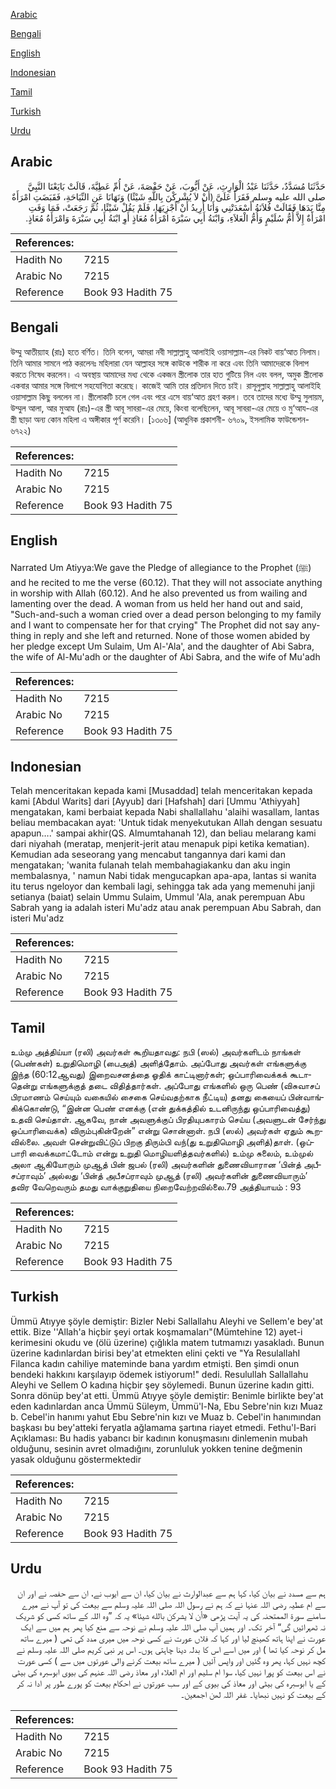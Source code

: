 [Arabic](#arabic)

[Bengali](#bengali)

[English](#english)

[Indonesian](#indonesian)

[Tamil](#tamil)

[Turkish](#turkish)

[Urdu](#urdu)

## Arabic


<div dir="rtl" lang="ar" style={{fontSize:'larger',backgroundColor:'#f8f9fa',padding:20}}>
حَدَّثَنَا مُسَدَّدٌ، حَدَّثَنَا عَبْدُ الْوَارِثِ، عَنْ أَيُّوبَ، عَنْ حَفْصَةَ، عَنْ أُمِّ عَطِيَّةَ، قَالَتْ بَايَعْنَا النَّبِيَّ صلى الله عليه وسلم فَقَرَأَ عَلَىَّ ‏(‏أَنْ لاَ يُشْرِكْنَ بِاللَّهِ شَيْئًا‏)‏ وَنَهَانَا عَنِ النِّيَاحَةِ، فَقَبَضَتِ امْرَأَةٌ مِنَّا يَدَهَا فَقَالَتْ فُلاَنَةُ أَسْعَدَتْنِي وَأَنَا أُرِيدُ أَنْ أَجْزِيَهَا، فَلَمْ يَقُلْ شَيْئًا، ثُمَّ رَجَعَتْ، فَمَا وَفَتِ امْرَأَةٌ إِلاَّ أُمُّ سُلَيْمٍ وَأُمُّ الْعَلاَءِ، وَابْنَةُ أَبِي سَبْرَةَ امْرَأَةُ مُعَاذٍ أَوِ ابْنَةُ أَبِي سَبْرَةَ وَامْرَأَةُ مُعَاذٍ‏.‏
</div>
<div style={{backgroundColor:'#f8f9fa',padding:20, marginBottom: 10}}><table> <thead> <tr> <th>References:</th> <th></th> </tr> </thead> <tbody><tr><td>Hadith No</td><td>7215</td></tr><tr><td>Arabic No</td><td>7215</td></tr><tr><td>Reference</td><td>Book 93 Hadith 75</td></tr></tbody></table></div>

## Bengali


<div dir="ltr" lang="bn" style={{fontSize:'larger',backgroundColor:'#f8f9fa',padding:20}}>
উম্মু আতীয়্যাহ (রাঃ) হতে বর্ণিত। তিনি বলেন, আমরা নবী সাল্লাল্লাহু আলাইহি ওয়াসাল্লাম-এর নিকট বায়‘আত নিলাম। তিনি আমার সামনে পাঠ করলেনঃ মহিলারা যেন আল্লাহর সঙ্গে কাউকে শারীক না করে এবং তিনি আমাদেরকে বিলাপ করতে নিষেধ করলেন। এ অবস্থায় আমাদের মধ্য থেকে একজন স্ত্রীলোক তার হাত গুটিয়ে নিল এবং বলল, অমুক স্ত্রীলোক একবার আমার সঙ্গে বিলাপে সহযোগিতা করেছে। কাজেই আমি তার প্রতিদান দিতে চাই। রাসূলুল্লাহ সাল্লাল্লাহু আলাইহি ওয়াসাল্লাম কিছু বললেন না। স্ত্রীলোকটি চলে গেল এবং পরে এসে বায়‘আত গ্রহণ করল। তবে তাদের মধ্যে উম্মু সুলায়ম, উম্মুল আলা, আর মুআয (রাঃ)-এর স্ত্রী আবূ সাবরা-এর মেয়ে, কিংবা বলেছিলেন, আবূ সাবরা-এর মেয়ে ও মু‘আয-এর স্ত্রী ছাড়া অন্য কোন মহিলা এ অঙ্গীকার পূর্ণ করেনি। [১৩০৬] (আধুনিক প্রকাশনী- ৬৭০৯, ইসলামিক ফাউন্ডেশন- ৬৭২২)
</div>
<div style={{backgroundColor:'#f8f9fa',padding:20, marginBottom: 10}}><table> <thead> <tr> <th>References:</th> <th></th> </tr> </thead> <tbody><tr><td>Hadith No</td><td>7215</td></tr><tr><td>Arabic No</td><td>7215</td></tr><tr><td>Reference</td><td>Book 93 Hadith 75</td></tr></tbody></table></div>

## English


<div dir="ltr" lang="en" style={{fontSize:'larger',backgroundColor:'#f8f9fa',padding:20}}>
Narrated Um Atiyya:We gave the Pledge of allegiance to the Prophet (ﷺ) and he recited to me the verse (60.12). That they will not associate anything in worship with Allah (60.12). And he also prevented us from wailing and lamenting over the dead. A woman from us held her hand out and said, "Such-and-such a woman cried over a dead person belonging to my family and I want to compensate her for that crying" The Prophet did not say anything in reply and she left and returned. None of those women abided by her pledge except Um Sulaim, Um Al-'Ala', and the daughter of Abi Sabra, the wife of Al-Mu'adh or the daughter of Abi Sabra, and the wife of Mu'adh
</div>
<div style={{backgroundColor:'#f8f9fa',padding:20, marginBottom: 10}}><table> <thead> <tr> <th>References:</th> <th></th> </tr> </thead> <tbody><tr><td>Hadith No</td><td>7215</td></tr><tr><td>Arabic No</td><td>7215</td></tr><tr><td>Reference</td><td>Book 93 Hadith 75</td></tr></tbody></table></div>

## Indonesian


<div dir="ltr" lang="id" style={{fontSize:'larger',backgroundColor:'#f8f9fa',padding:20}}>
Telah menceritakan kepada kami [Musaddad] telah menceritakan kepada kami [Abdul Warits] dari [Ayyub] dari [Hafshah] dari [Ummu 'Athiyyah] mengatakan, kami berbaiat kepada Nabi shallallahu 'alaihi wasallam, lantas beliau membacakan ayat: 'Untuk tidak menyekutukan Allah dengan sesuatu apapun….' sampai akhir(QS. Almumtahanah 12), dan beliau melarang kami dari niyahah (meratap, menjerit-jerit atau menapuk pipi ketika kematian). Kemudian ada seseorang yang mencabut tangannya dari kami dan mengatakan; 'wanita fulanah telah membahagiakanku dan aku ingin membalasnya, ' namun Nabi tidak mengucapkan apa-apa, lantas si wanita itu terus ngeloyor dan kembali lagi, sehingga tak ada yang memenuhi janji setianya (baiat) selain Ummu Sulaim, Ummul 'Ala, anak perempuan Abu Sabrah yang ia adalah isteri Mu'adz atau anak perempuan Abu Sabrah, dan isteri Mu'adz
</div>
<div style={{backgroundColor:'#f8f9fa',padding:20, marginBottom: 10}}><table> <thead> <tr> <th>References:</th> <th></th> </tr> </thead> <tbody><tr><td>Hadith No</td><td>7215</td></tr><tr><td>Arabic No</td><td>7215</td></tr><tr><td>Reference</td><td>Book 93 Hadith 75</td></tr></tbody></table></div>

## Tamil


<div dir="ltr" lang="ta" style={{fontSize:'larger',backgroundColor:'#f8f9fa',padding:20}}>
உம்மு அத்திய்யா (ரலி) அவர்கள் கூறியதாவது: நபி (ஸல்) அவர்களிடம் நாங்கள் (பெண்கள்) உறுதிமொழி (பைஅத்) அளித்தோம். அப்போது அவர்கள் எங்களுக்கு இந்த (60:12ஆவது) இறைவசனத்தை ஓதிக் காட்டினார்கள்; ஒப்பாரிவைக்கக் கூடாதென்று எங்களுக்குத் தடை விதித்தார்கள். அப்போது எங்களில் ஒரு பெண் (விசுவாசப் பிரமாணம் செய்யும் வகையில் சைகை செய்வதற்காக நீட்டிய) தனது கையைப் பின்வாங்கிக்கொண்டு, “இன்ன பெண் எனக்கு (என் துக்கத்தில் உடனிருந்து ஒப்பாரிவைத்து) உதவி செய்தாள். ஆகவே, நான் அவளுக்குப் பிரதியுபகாரம் செய்ய (அவளுடன் சேர்ந்து ஒப்பாரிவைக்க) விரும்புகின்றேன்” என்று சொன்னாள். நபி (ஸல்) அவர்கள் ஏதும் கூறவில்லை. அவள் சென்றுவிட்டுப் பிறகு திரும்பி வந்(து உறுதிமொழி அளித்)தாள். (ஒப்பாரி வைக்கமாட்டோம் என்று உறுதி மொழியளித்தவர்களில்) உம்மு சுலைம், உம்முல் அலா ஆகியோரும் முஆத் பின் ஜபல் (ரலி) அவர்களின் துணைவியாரான ‘பின்த் அபீசப்ராவும்’ அல்லது ‘பின்த் அபீசப்ராவும் முஆத் (ரலி) அவர்களின் துணைவியாரும்’ தவிர வேறெவரும் தமது வாக்குறுதியை நிறைவேற்றவில்லை.79 அத்தியாயம் : 93
</div>
<div style={{backgroundColor:'#f8f9fa',padding:20, marginBottom: 10}}><table> <thead> <tr> <th>References:</th> <th></th> </tr> </thead> <tbody><tr><td>Hadith No</td><td>7215</td></tr><tr><td>Arabic No</td><td>7215</td></tr><tr><td>Reference</td><td>Book 93 Hadith 75</td></tr></tbody></table></div>

## Turkish


<div dir="ltr" lang="tr" style={{fontSize:'larger',backgroundColor:'#f8f9fa',padding:20}}>
Ümmü Atıyye şöyle demiştir: Bizler Nebi Sallallahu Aleyhi ve Sellem'e bey'at ettik. Bize ''Allah'a hiçbir şeyi ortak koşmamaları"(Mümtehine 12) ayet-i kerimesini okudu ve (ölü üzerine) çığlıkla matem tutmamızı yasakladı. Bunun üzerine kadınlardan birisi bey'at etmekten elini çekti ve "Ya ResulallahI Filanca kadın cahiliye mateminde bana yardım etmişti. Ben şimdi onun bendeki hakkını karşılayıp ödemek istiyorum!" dedi. Resulullah Sallallahu Aleyhi ve Sellem O kadına hiçbir şey söylemedi. Bunun üzerine kadın gitti. Sonra dönüp bey'at etti. Ümmü Atıyye şöyle demiştir: Benimle birlikte bey'at eden kadınlardan anca Ümmü Süleym, Ümmü'l-Na, Ebu Sebre'nin kızı Muaz b. Cebel'in hanımı yahut Ebu Sebre'nin kızı ve Muaz b. Cebel'in hanımından başkası bu bey'atteki feryatla ağlamama şartına riayet etmedi. Fethu'l-Bari Açıklaması: Bu hadis yabancı bir kadının konuşmasını dinlemenin mubah olduğunu, sesinin avret olmadığını, zorunluluk yokken tenine değmenin yasak olduğunu göstermektedir
</div>
<div style={{backgroundColor:'#f8f9fa',padding:20, marginBottom: 10}}><table> <thead> <tr> <th>References:</th> <th></th> </tr> </thead> <tbody><tr><td>Hadith No</td><td>7215</td></tr><tr><td>Arabic No</td><td>7215</td></tr><tr><td>Reference</td><td>Book 93 Hadith 75</td></tr></tbody></table></div>

## Urdu


<div dir="rtl" lang="ur" style={{fontSize:'larger',backgroundColor:'#f8f9fa',padding:20}}>
ہم سے مسدد نے بیان کیا، کہا ہم سے عبدالوارث نے بیان کیا، ان سے ایوب نے، ان سے حفصہ نے اور ان سے ام عطیہ رضی اللہ عنہا نے کہ ہم نے رسول اللہ صلی اللہ علیہ وسلم سے بیعت کی تو آپ نے میرے سامنے سورۃ الممتحنہ کی یہ آیت پڑھی «أن لا يشركن بالله شيئا‏» یہ کہ ”وہ اللہ کے ساتھ کسی کو شریک نہ ٹھہرائیں گی“ آخر تک۔ اور ہمیں آپ صلی اللہ علیہ وسلم نے نوحہ سے منع کیا پھر ہم میں سے ایک عورت نے اپنا ہاتھ کھینچ لیا اور کہا کہ فلاں عورت نے کسی نوحہ میں میری مدد کی تھی ( میرے ساتھ مل کر نوحہ کیا تھا ) اور میں اسے اس کا بدلہ دینا چاہتی ہوں۔ اس پر نبی کریم صلی اللہ علیہ وسلم نے کچھ نہیں کہا، پھر وہ گئیں اور واپس آئیں ( میرے ساتھ بیعت کرنے والی عورتوں میں سے ) کسی عورت نے اس بیعت کو پورا نہیں کیا، سوا ام سلیم اور ام العلاء اور معاذ رضی اللہ عنہم کی بیوی ابوسبرہ کی بیٹی کے یا ابوسبرہ کی بیٹی اور معاذ کی بیوی کے اور سب عورتوں نے احکام بیعت کو پورے طور پر ادا نہ کر کے بیعت کو نہیں نبھایا۔ غفر اللہ لھن اجمعین۔
</div>
<div style={{backgroundColor:'#f8f9fa',padding:20, marginBottom: 10}}><table> <thead> <tr> <th>References:</th> <th></th> </tr> </thead> <tbody><tr><td>Hadith No</td><td>7215</td></tr><tr><td>Arabic No</td><td>7215</td></tr><tr><td>Reference</td><td>Book 93 Hadith 75</td></tr></tbody></table></div>